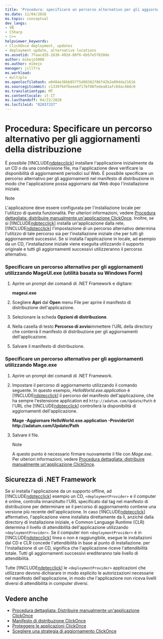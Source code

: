 ```yaml
---
title: 'Procedura: specificare un percorso alternativo per gli aggiornamenti della distribuzione Documenti Microsoft'
ms.date: 11/04/2016
ms.topic: conceptual
dev_langs:
- VB
- CSharp
- C++
helpviewer_keywords:
- ClickOnce deployment, updates
- deployment update, alternative locations
ms.assetid: 7faacd35-2638-492d-80f6-6b57e5f820de
author: mikejo5000
ms.author: mikejo
manager: jillfra
ms.workload:
- multiple
ms.openlocfilehash: e0484e36bb857f5d08382f86f42b2e09dda21616
ms.sourcegitcommit: c1339f64fbeee6f17bf80fedea81afc8dac40dc0
ms.translationtype: MT
ms.contentlocale: it-IT
ms.lasthandoff: 04/22/2020
ms.locfileid: "82037337"
---
```

# <a name="how-to-specify-an-alternate-location-for-deployment-updates"></a>Procedura: Specificare un percorso alternativo per gli aggiornamenti della distribuzione
È possibile [!INCLUDE[ndptecclick](../deployment/includes/ndptecclick_md.md)] installare l'applicazione inizialmente da un CD o da una condivisione file, ma l'applicazione deve verificare la disponibilità di aggiornamenti periodici sul Web. È possibile specificare un percorso alternativo per gli aggiornamenti nel manifesto di distribuzione in modo che l'applicazione possa aggiornarsi dal Web dopo l'installazione iniziale.

> [!NOTE]
> L'applicazione deve essere configurata per l'installazione locale per l'utilizzo di questa funzionalità. Per ulteriori informazioni, vedere [Procedura dettagliata: distribuire manualmente un'applicazione ClickOnce](../deployment/walkthrough-manually-deploying-a-clickonce-application.md). Inoltre, se si [!INCLUDE[ndptecclick](../deployment/includes/ndptecclick_md.md)] installa un'applicazione dalla rete, [!INCLUDE[ndptecclick](../deployment/includes/ndptecclick_md.md)] l'impostazione di un percorso alternativo determina l'utilizzo di tale percorso sia per l'installazione iniziale che per tutti gli aggiornamenti successivi. Se si installa l'applicazione in locale, ad esempio da un CD, l'installazione iniziale viene eseguita utilizzando il supporto originale e tutti gli aggiornamenti successivi utilizzeranno il percorso alternativo.

### <a name="specify-an-alternate-location-for-updates-by-using-mageuiexe-windows-forms-based-utility"></a>Specificare un percorso alternativo per gli aggiornamenti utilizzando MageUI.exe (utilità basata su Windows Form)

1. Aprire un prompt dei comandi di .NET Framework e digitare:

     **mageui.exe**

2. Scegliere **Apri** dal **Open** menu File per aprire il manifesto di distribuzione dell'applicazione.

3. Selezionare la scheda **Opzioni di distribuzione**.

4. Nella casella di testo **Percorso di avvio**immettere l'URL della directory che conterrà il manifesto di distribuzione per gli aggiornamenti dell'applicazione.

5. Salvare il manifesto di distribuzione.

### <a name="specify-an-alternate-location-for-updates-by-using-mageexe"></a>Specificare un percorso alternativo per gli aggiornamenti utilizzando Mage.exe

1. Aprire un prompt dei comandi di .NET Framework.

2. Impostare il percorso di aggiornamento utilizzando il comando seguente. In questo esempio, *HelloWorld.exe.application* è [!INCLUDE[ndptecclick](../deployment/includes/ndptecclick_md.md)] il percorso del manifesto dell'applicazione, che ha sempre l'estensione application ed `http://adatum.com/Update/Path` è l'URL che [!INCLUDE[ndptecclick](../deployment/includes/ndptecclick_md.md)] controllerà la disponibilità di aggiornamenti dell'applicazione.

    **Mage -Aggiornare HelloWorld.exe.application -ProviderUrl http:\//adatum.com/Update/Path**

3. Salvare il file.

   > [!NOTE]
   > A questo punto è necessario firmare nuovamente il file con *Mage.exe*. Per ulteriori informazioni, vedere [Procedura dettagliata: distribuire manualmente un'applicazione ClickOnce](../deployment/walkthrough-manually-deploying-a-clickonce-application.md).

## <a name="net-framework-security"></a>Sicurezza di .NET Framework
 Se si installa l'applicazione da un supporto offline, ad [!INCLUDE[ndptecclick](../deployment/includes/ndptecclick_md.md)] esempio un CD, `<deploymentProvider>` e il computer è online, controlla innanzitutto l'URL specificato dal tag nel manifesto di distribuzione per determinare se il percorso di aggiornamento contiene una versione più recente dell'applicazione. In caso [!INCLUDE[ndptecclick](../deployment/includes/ndptecclick_md.md)] affermativo, l'applicazione viene installata direttamente da lì, anziché dalla directory di installazione iniziale, e Common Language Runtime (CLR) determina il livello di attendibilità dell'applicazione utilizzando `<deploymentProvider>`. Se il computer non `<deploymentProvider>` è in [!INCLUDE[ndptecclick](../deployment/includes/ndptecclick_md.md)] linea o non è raggiungibile, esegue le installazioni dal CD e CLR concede l'attendibilità in base al punto di installazione. per l'installazione di un CD, significa che l'applicazione riceve l'attendibilità totale. Tutti gli aggiornamenti successivi erediteranno tale livello di attendibilità.

 Tutte [!INCLUDE[ndptecclick](../deployment/includes/ndptecclick_md.md)] le `<deploymentProvider>` applicazioni che utilizzano devono dichiarare in modo esplicito le autorizzazioni necessarie nel manifesto dell'applicazione, in modo che l'applicazione non riceva livelli diversi di attendibilità in computer diversi.

## <a name="see-also"></a>Vedere anche
- [Procedura dettagliata: Distribuire manualmente un'applicazione ClickOnce](../deployment/walkthrough-manually-deploying-a-clickonce-application.md)
- [Manifesto di distribuzione ClickOnce](../deployment/clickonce-deployment-manifest.md)
- [Proteggere le applicazioni ClickOnce](../deployment/securing-clickonce-applications.md)
- [Scegliere una strategia di aggiornamento ClickOnce](../deployment/choosing-a-clickonce-update-strategy.md)